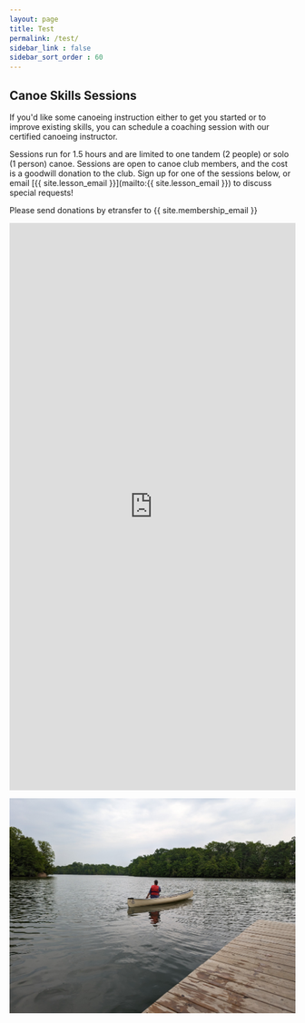 ```yaml
---
layout: page
title: Test
permalink: /test/
sidebar_link : false
sidebar_sort_order : 60
---
```


## Canoe Skills Sessions
If you'd like some canoeing instruction either to get you started or to
improve existing skills, you can schedule a coaching
session with our certified canoeing instructor. 

Sessions run for 1.5 hours and are limited to one tandem (2 people) or solo (1 person) canoe.
Sessions are open to canoe club members, and the cost is a goodwill donation to the club. 
Sign up for one of the sessions below, or email [{{ site.lesson_email }}](mailto:{{ site.lesson_email }})
to discuss special requests!

Please send donations by
etransfer to {{ site.membership_email }}

<div style="position:relative;overflow:hidden;width:100%;height:500px;padding-top:500px"><iframe title='Donation form powered by Zeffy' style='position: absolute; border: 0; top:0;left:0;bottom:0;right:0;width:100%;height:100%' src='https://www.zeffy.com/en-CA/embed/ticketing/0c9830e2-b0d4-42a8-9af0-76ce33da020e' allowpaymentrequest allowTransparency="true"></iframe></div>

![A canoe club member paddling a white canoe](/images/canoe_in_water.jpg)